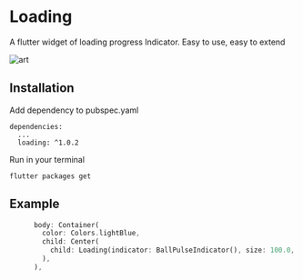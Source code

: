 # Loading

A flutter widget of loading progress Indicator. Easy to use, easy to extend

![art](https://wx3.sinaimg.cn/mw690/7699d26bgy1g3nxfi6q1fg20h20zqn8k.gif)

## Installation

Add dependency to pubspec.yaml

```
dependencies:
  ...
  loading: ^1.0.2
```
Run in your terminal

```
flutter packages get
```



## Example

``` Dart
      body: Container(
        color: Colors.lightBlue,
        child: Center(
          child: Loading(indicator: BallPulseIndicator(), size: 100.0, color: Colors.redAccent),
        ),
      ),
```

